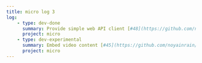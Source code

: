 ```yaml
---
title: micro log 3
log:
    - type: dev-done
      summary: Provide simple web API client [#48](https://github.com/noyainrain/micro/issues/48)
      project: micro
    - type: dev-experimental
      summary: Embed video content [#45](https://github.com/noyainrain/micro/issues/45)
      project: micro
---
```

